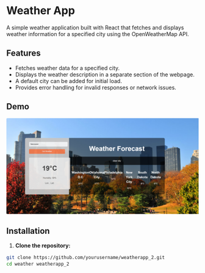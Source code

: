 # Weather App

A simple weather application built with React that fetches and displays weather information for a specified city using the OpenWeatherMap API.

## Features

- Fetches weather data for a specified city.
- Displays the weather description in a separate section of the webpage.
- A default city can be added for initial load.
- Provides error handling for invalid responses or network issues.

## Demo

![Weather App Screenshot](Screenshot3.png)

## Installation

1. **Clone the repository:**

```bash
git clone https://github.com/yourusername/weatherapp_2.git
cd weather weatherapp_2
